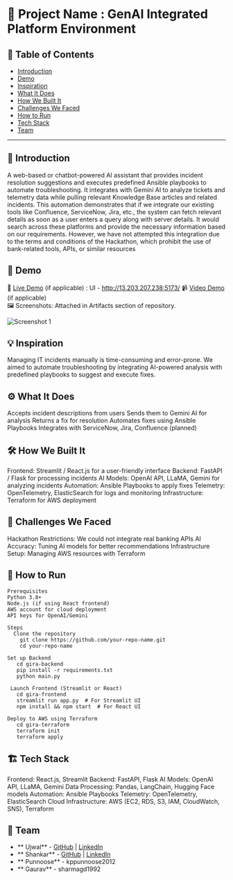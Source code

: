 # 🚀 Project Name : GenAI Integrated Platform Environment

## 📌 Table of Contents
- [Introduction](#introduction)
- [Demo](#demo)
- [Inspiration](#inspiration)
- [What It Does](#what-it-does)
- [How We Built It](#how-we-built-it)
- [Challenges We Faced](#challenges-we-faced)
- [How to Run](#how-to-run)
- [Tech Stack](#tech-stack)
- [Team](#team)

---

## 🎯 Introduction
A web-based or chatbot-powered AI assistant that provides incident resolution suggestions and executes predefined Ansible playbooks to automate troubleshooting. It integrates with Gemini AI to analyze tickets and telemetry data while pulling relevant Knowledge Base articles and related incidents. This automation demonstrates that if we integrate our existing tools like Confluence, ServiceNow, Jira, etc., the system can fetch relevant details as soon as a user enters a query along with server details. It would search across these platforms and provide the necessary information based on our requirements. However, we have not attempted this integration due to the terms and conditions of the Hackathon, which prohibit the use of bank-related tools, APIs, or similar resources


## 🎥 Demo
🔗 [Live Demo](#) (if applicable) : UI - http://13.203.207.238:5173/
📹 [Video Demo](#) (if applicable)  
🖼️ Screenshots: Attached in Artifacts section of repository.

![Screenshot 1](link-to-image)

## 💡 Inspiration
Managing IT incidents manually is time-consuming and error-prone. We aimed to automate troubleshooting by integrating AI-powered analysis with predefined playbooks to suggest and execute fixes.

## ⚙️ What It Does
Accepts incident descriptions from users
Sends them to Gemini AI for analysis
Returns a  fix for resolution
Automates fixes using Ansible Playbooks
Integrates with ServiceNow, Jira, Confluence (planned)

## 🛠️ How We Built It
Frontend: Streamlit / React.js for a user-friendly interface
Backend: FastAPI / Flask for processing incidents
AI Models: OpenAI API, LLaMA, Gemini for analyzing incidents
Automation: Ansible Playbooks to apply fixes
Telemetry: OpenTelemetry, ElasticSearch for logs and monitoring
Infrastructure: Terraform for AWS deployment

## 🚧 Challenges We Faced
Hackathon Restrictions: We could not integrate real banking APIs
AI Accuracy: Tuning AI models for better recommendations
Infrastructure Setup: Managing AWS resources with Terraform

## 🏃 How to Run
```
Prerequisites
Python 3.8+
Node.js (if using React frontend)
AWS account for cloud deployment
API keys for OpenAI/Gemini

Steps
  Clone the repository
    git clone https://github.com/your-repo-name.git
    cd your-repo-name

Set up Backend
   cd gira-backend
   pip install -r requirements.txt
   python main.py

 Launch Frontend (Streamlit or React)
   cd gira-frontend
   streamlit run app.py  # For Streamlit UI  
   npm install && npm start  # For React UI
   
Deploy to AWS using Terraform
   cd gira-terraform
   terraform init
   terraform apply
```

## 🏗️ Tech Stack
Frontend: React.js, Streamlit
Backend: FastAPI, Flask
AI Models: OpenAI API, LLaMA, Gemini
Data Processing: Pandas, LangChain, Hugging Face models
Automation: Ansible Playbooks
Telemetry: OpenTelemetry, ElasticSearch
Cloud Infrastructure: AWS (EC2, RDS, S3, IAM, CloudWatch, SNS), Terraform

## 👥 Team
 - ** Ujwal** - [GitHub](#) | [LinkedIn](#)
 - ** Shankar** - [GitHub](#) | [LinkedIn](#)
 - ** Punnoose** - kppunnoose2012
 - ** Gaurav** - sharmagd1992 
